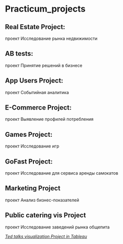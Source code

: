 # Practicum_projects

## Real Estate Project:

проект Исследование рынка недвижимости

## AB tests:

проект Принятие решений в бизнесе

## App Users Project:

проект Событийная аналитика

## E-Commerce Project:

проект Выявление профилей потребления

## Games Project:

проект Исследование игр

## GoFast Project:

проект Исследование для сервиса аренды самокатов

## Marketing Project

проект Анализ бизнес-показателей

## Public catering vis Project

проект Исследование заведений рынка общепита


[*Ted talks visualization Project in Tableau*](https://public.tableau.com/views/ProjectMain_17211268508140/2008-2021?:language=de-DE&:sid=&:redirect=auth&:display_count=n&:origin=viz_share_link)


